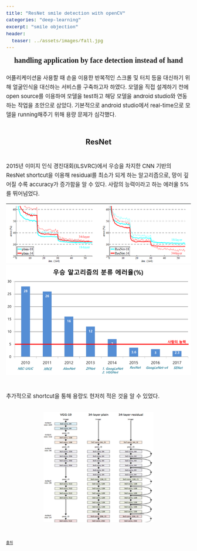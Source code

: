 ```yaml
---
title: "ResNet smile detection with openCV"
categories: "deep-learning"
excerpt: "smile objection"
header:
  teaser: ../assets/images/fall.jpg
---
```

<style>
code {
  font-family: Consolas,"courier new";
  padding: 2px;
  font-size: 90%;
}
</style>

<div style = "font-size: 20px; line-heignt:2em; font-family: fantasy;">
<center><strong>handling application by face detection instead of hand</strong></center><br>
</div>

<div style = "font-size: 15px; line-height: 25px;">
어플리케이션을 사용할 때 손을 이용한 반복적인 스크롤 및 터치 등을 대신하기 위해 얼굴인식을 대신하는 서비스를 구축하고자 하였다. 
모델을 직접 설계하기 전에 open source를 이용하여 모델을 test하고 해당 모델을 android studio와 연동하는 작업을 초안으로 삼았다. 
기본적으로 android studio에서 real-time으로 모델을 running해주기 위해 용량 문제가 심각했다.  
<br><br><br>
</div>

<div style = "font-size: 20px; line-height: 25px;">
  <center><strong>ResNet</strong></center><br>

<p style = "text-align: left; font-size: 15px">
2015년 이미지 인식 경진대회(ILSVRC)에서 우승을 차지한 CNN 기반의 ResNet
shortcut을 이용해 residual를 최소가 되게 하는 알고리즘으로, 망이 깊어질 수록 accuracy가 증가함을 알 수 있다.
사람의 능력이라고 하는 에러율 5%를 뛰어넘었다. 
</p>
  <img src = "\assets\images\resnet_accuracy.png" border="0">
  <img src = "\assets\images\error_rate.png" border="0">
  <br><br>
</div>

<p style = "text-align: left; font-size: 15px">
추가적으로 shortcut을 통해 용량도 현저히 적은 것을 알 수 있었다. 
<br><br>
<center><img src = "\assets\images\shortcut.png" border="0" width="300" height="300"></center>
<br><br><p style = "font-size: 10px;"><a href = "https://bskyvision.com/644">출처</a></p><br>
</p>
